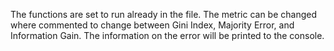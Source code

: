 The functions are set to run already in the file. The metric can be changed where commented to change between Gini Index, 
Majority Error, and Information Gain. The information on the error will be printed to the console.
